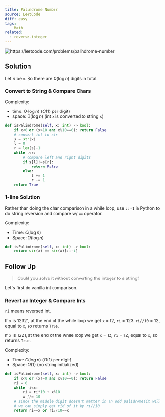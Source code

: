 ```yaml
---
title: Palindrome Number
source: LeetCode
diff: easy
tags:
  - Math
related:
  - reverse-integer
---
```


<img class="medium-zoom" src="/algo/palindrome_number.png" alt="https://leetcode.com/problems/palindrome-number">

## Solution

Let $n$ be `x`. So there are $O(\log n)$ digits in total.

### Convert to String & Compare Chars

Complexity:

- time: $O(\log n)$ ($O(1)$ per digit)
- space: $O(\log n)$ (int `x` is converted to string `s`)

```py
def isPalindrome(self, x: int) -> bool:
    if x<0 or (x>10 and x%10==0): return False
    # convert int to str
    s = str(x)
    l = 0
    r = len(s)-1
    while l<r:
        # compare left and right digits
        if s[l]!=s[r]:
            return False
        else:
            l += 1
            r -= 1
    return True
```

### 1-line Solution

Rather than doing the char comparison in a while loop, use `::-1` in Python to do string reversion and compare w/ `==` operator.

Complexity:

- Time: $O(\log n)$
- Space: $O(\log n)$

```py
def isPalindrome(self, x: int) -> bool:
    return str(x) == str(x)[::-1]
```

## Follow Up

> Could you solve it without converting the integer to a string?

Let's first do vanilla int comparison.

### Revert an Integer & Compare Ints

`ri` means reversed int.

If `x` is $12321$, at the end of the while loop we get `x` = 12, `ri` = 123. `ri//10` = 12, equal to `x`, so returns `True`.

If `x` is $1221$, at the end of the while loop we get `x` = 12, `ri` = 12, equal to `x`, so returns `True`.

Complexity:

- Time: $O(\log n)$ ($O(1)$ per digit)
- Space: $O(1)$ (no string initialized)

```py
def isPalindrome(self, x: int) -> bool:
    if x<0 or (x!=0 and x%10==0): return False
    ri = 0
    while ri<x:
        ri = ri*10 + x%10
        x //= 10
    # since the middle digit doesn't matter in an odd palidrome(it will always equal to itself)
    # we can simply get rid of it by ri//10
    return ri==x or ri//10==x
```
